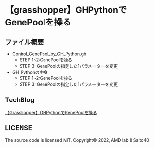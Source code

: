 # 【grasshopper】GHPythonでGenePoolを操る

## ファイル概要

- Control_GenePool_by_GH_Python.gh
  - STEP 1~2:GenePoolを操る
  - STEP 3: GenePoolの指定した1パラメーターを変更
- GH_Pythonの中身
  - STEP 1~2:GenePoolを操る
  - STEP 3: GenePoolの指定した1パラメーターを変更

## TechBlog

[【Grasshopper】GHPythonでGenePoolを操る](https://amdlaboratory.com/amdblog/%e3%80%90grasshopper%e3%80%91ghpython%e3%81%a7ggenepool%e3%82%92%e6%93%8d%e3%82%8b/)

## LICENSE

The source code is licensed MIT. Copyright© 2022, AMD lab & Saito40


